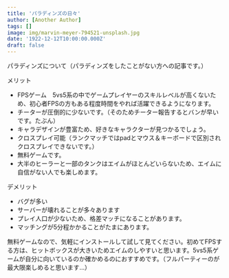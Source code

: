 ```yaml
---
title: 'パラディンズの日々'
author: [Another Author]
tags: []
image: img/marvin-meyer-794521-unsplash.jpg
date: '1922-12-12T10:00:00.000Z'
draft: false
---
```


パラディンズについて（パラディンズをしたことがない方への記事です。）

メリット
- FPSゲーム　5vs5系の中でゲームプレイヤーのスキルレベルが高くないため、初心者FPSの方もある程度時間をやれば活躍できるようになります。
- チーターが圧倒的に少ないです。（そのためチーター報告するとバンが早いです。たぶん）
- キャラデザインが豊富ため、好きなキャラクターが見つかるでしょう。
- クロスプレイ可能（ランクマッチではpadとマウス＆キーボードで区別されクロスプレイできないです。）
- 無料ゲームです。
- 大半のヒーラーと一部のタンクはエイムがほとんどいらないため、エイムに自信がない人でも楽しめます。

デメリット
- バグが多い
- サーバーが壊れることが多々あります
- プレイ人口が少ないため、格差マッチになることがあります。
- マッチングが5分程かかることがたまにあります。


無料ゲームなので、気軽にインストールして試して見てください。初めてFPSする方は、ヒットボックスが大きいためエイムのしやすいと思います。5vs5系ゲームが自分に向いているのか確かめるのにおすすめです。（フルパーティーのが最大限楽しめると思います…）
